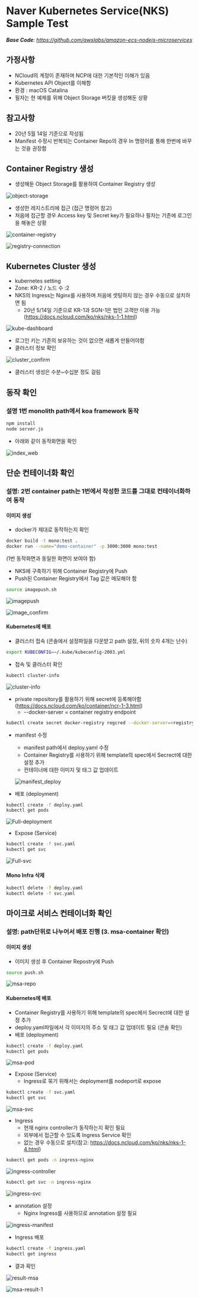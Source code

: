# Naver Kubernetes Service(NKS) Sample Test



***Base Code**: https://github.com/awslabs/amazon-ecs-nodejs-microservices*



## 가정사항

- NCloud의 계정이 존재하며 NCP에 대한 기본적인 이해가 있음
- Kubernetes API Object를 이해함
- 환경 : macOS Catalina
- 필자는 현 예제를 위해 Object Storage 버킷을 생성해둔 상황



## 참고사항

- 20년 5월 14일 기준으로 작성됨
- Manifest 수정시 반복되는 Container Repo의 경우 In 명령어를 통해 한번에 바꾸는 것을 권장함



## Container Registry 생성 

- 생성해둔 Object Storage를 활용하여 Container Registry 생성

![object-storage](./images/object-storage.png)

- 생성한 레지스트리에 접근 (접근 명령어 참고)
- 처음에 접근할 경우 Access key 및 Secret key가 필요하나 필자는 기존에 로그인을 해놓은 상황

![container-registry](./images/container-registry.png)

![registry-connection](./images/registry-connection.png)



## Kubernetes Cluster 생성

- kubernetes setting
- Zone: KR-2 / 노드 수 :2
- NKS의 Ingress는 Nginx를 사용하며 처음에 셋팅하지 않는 경우 수동으로 설치하면 됨
  - 20년 5/14일 기준으로 KR-1과 SGN-1은 법인 고객만 이용 가능(https://docs.ncloud.com/ko/nks/nks-1-1.html)

![kube-dashboard](./images/kube-dashboard.png)

- 로그인 키는 기존의 보유하는 것이 없으면 새롭게 만들어야함
- 클러스터 정보 확인

![cluster_confirm](./images/cluster_confirm.png)

- 클러스터 생성은 수분~수십분 정도 걸림



## 동작 확인

### 설명 1번 monolith path에서 koa framework 동작

```bash
npm install
node server.js
```

- 아래와 같이 동작화면을 확인

![index_web](./images/index_web.png)



## 단순 컨테이너화 확인

### 설명: 2번 container path는 1번에서 작성한 코드를 그대로 컨테이너화하여 동작

#### 이미지 생성

- docker가 제대로 동작하는지 확인

```bash
docker build -t mono:test .
docker run --name="demo-container" -p 3000:3000 mono:test
```

(1번 동작화면과 동일한 화면이 보여야 함)

- NKS에 구축하기 위해 Container Registry에 Push
- Push된 Container Registry에서 Tag 값은 메모해야 함

```bash
source imagepush.sh
```

![imagepush](./images/imagepush.png)

![image_confirm](./images/image_confirm.png)



#### Kubernetes에 배포

- 클러스터 접속 (콘솔에서 설정파일을 다운받고 path 설정, 뒤의 숫자 4개는 난수)

```bash
export KUBECONFIG=~/.kube/kubeconfig-2003.yml
```

- 접속 및 클러스터 확인

```bash
kubectl cluster-info
```

![cluster-info](/Users/ray/Documents/Test/Container/NKS/images/cluster-info.png)

- private repository를 활용하기 위해 secret에 등록해야함 (https://docs.ncloud.com/ko/container/ncr-1-3.html)
  - --docker-server = container registry endpoint

```bash
kubectl create secret docker-registry regcred --docker-server=<registry-end-point> --docker-username=<access-key-id> --docker-password=<secret-key> --docker-email=<your-email>
```

- manifest 수정

  - manifest path에서 deploy.yaml 수정
  - Container Registry를 사용하기 위해 template의 spec에서 Secrect에 대한 설정 추가
  - 컨테이너에 대한 이미지 및 태그 값 업데이트

  ![manifest_deploy](/Users/ray/Documents/Test/Container/NKS/images/manifest_deploy.png)

- 배포 (deployment)

```bash
kubectl create -f deploy.yaml
kubectl get pods
```

![Full-deployment](./images/Full-deployment.png)

- Expose (Service)

```bash
kubectl create -f svc.yaml
kubectl get svc
```

![Full-svc](./images/Full-svc.png)

#### Mono Infra 삭제

```bash
kubectl delete -f deploy.yaml
kubectl delete -f svc.yaml
```



## 마이크로 서비스 컨테이너화 확인

### 설명: path단위로 나누어서 배포 진행 (3. msa-container 확인)

#### 이미지 생성

- 이미지 생성 후 Container Repostry에 Push

```bash
source push.sh
```

![msa-repo](/Users/ray/Documents/Test/Container/NKS/images/msa-repo.png)



#### Kubernetes에 배포

- Container Registry를 사용하기 위해 template의 spec에서 Secrect에 대한 설정 추가
- deploy.yaml파일에서 각 이미지의 주소 및 태그 값 업데이트 필요 (콘솔 확인)
- 배포 (deployment)

```bash
kubectl create -f deploy.yaml
kubectl get pods
```

![msa-pod](/Users/ray/Documents/Test/Container/NKS/images/msa-pod.png)

- Expose (Service)
  - Ingress로 묶기 위해서는 deployment를 nodeport로 expose

```bash
kubectl create -f svc.yaml
kubectl get svc
```

![msa-svc](/Users/ray/Documents/Test/Container/NKS/images/msa-svc.png)

- Ingress
  - 현재 nginx controller가 동작하는지 확인 필요
  - 외부에서 접근할 수 있도록 Ingress Service 확인
  - 없는 경우 수동으로 설치(참고: https://docs.ncloud.com/ko/nks/nks-1-4.html)

```bash
kubectl get pods -n ingress-nginx
```

![ingress-controller](/Users/ray/Documents/Test/Container/NKS/images/ingress-controller.png)

```bash
kubectl get svc -n ingress-nginx
```

![ingress-svc](/Users/ray/Documents/Test/Container/NKS/images/ingress-svc.png)

- annotation 설정
  - Nginx Ingress를 사용하므로 annotation 설정 필요

![ingress-manifest](/Users/ray/Documents/Test/Container/NKS/images/ingress-manifest.png)

- Ingress 배포

```bash
kubectl create -f ingress.yaml
kubectl get ingress
```

- 결과 확인

![result-msa](/Users/ray/Documents/Test/Container/NKS/images/result-msa.png)

![msa-result-1](/Users/ray/Documents/Test/Container/NKS/images/msa-result-1.png)